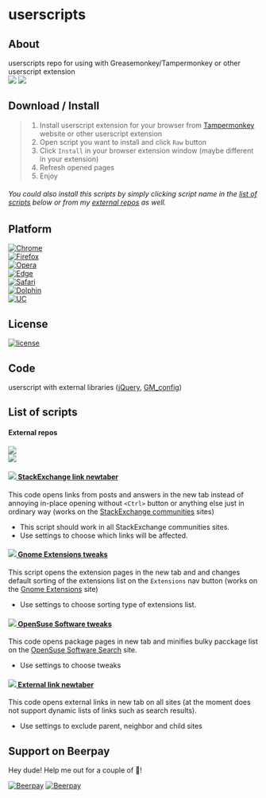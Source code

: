 # userscripts

## About
userscripts repo for using with Greasemonkey/Tampermonkey or other userscript extension  
[![](https://img.shields.io/badge/Paypal-donate_me-blue.svg?longCache=true&colorA=778899&colorB=00bfff&logo=paypal)](https://www.paypal.me/almaceleste "paypal | donate me") 
[![](https://img.shields.io/beerpay/almaceleste/userscripts.svg?longCache=true)](https://beerpay.io/almaceleste/userscripts "beerpay | donate me") 

## Download / Install

 > 1. Install userscript extension for your browser from [Tampermonkey](https://tampermonkey.net/) website or other userscript extension  
 > 2. Open script you want to install and click `Raw` button  
 > 3. Click `Install` in your browser extension window (maybe different in your extension)  
 > 4. Refresh opened pages  
 > 5. Enjoy  
 
###### You could also install this scripts by simply clicking script name in the [list of scripts](#list-of-scripts) below or from my [external repos](#external-repos) as well.  

## Platform
[![Chrome](https://img.shields.io/badge/Chrome-Linux,_Windows,_Mac,_Chrome_OS-lightgrey.svg?longCache=true)](https://tampermonkey.net/?browser=chrome)  
[![Firefox](https://img.shields.io/badge/Firefox-Linux,_Windows,_Mac-lightgrey.svg?longCache=true)](https://tampermonkey.net/?browser=firefox)  
[![Opera](https://img.shields.io/badge/Opera-Linux,_Windows,_Mac-lightgrey.svg?longCache=true)](https://tampermonkey.net/?browser=opera)  
[![Edge](https://img.shields.io/badge/Edge-Windows-lightgrey.svg?longCache=true)](https://tampermonkey.net/?browser=edge)  
[![Safari](https://img.shields.io/badge/Safari-Mac-lightgrey.svg?longCache=true)](https://tampermonkey.net/?browser=safari)  
[![Dolphin](https://img.shields.io/badge/Dolphin-Android-lightgrey.svg?longCache=true)](https://tampermonkey.net/?browser=dolphin)  
[![UC](https://img.shields.io/badge/UC-Android-lightgrey.svg?longCache=true)](https://tampermonkey.net/?browser=ucweb)  

## License  
[![license](https://img.shields.io/github/license/almaceleste/userscripts.svg?longCache=true)](https://github.com/almaceleste/userscripts/blob/master/LICENSE)

## Code
userscript with external libraries ([jQuery](https://jquery.com/), [GM_config](https://github.com/sizzlemctwizzle/GM_config/wiki))

## List of scripts 
#### External repos
[![](https://img.shields.io/badge/OpenUserJS-almaceleste-green.svg?longCache=true&colorA=778899&colorB=00bfff)](https://openuserjs.org/users/almaceleste/scripts "openuserjs | almaceleste")  
[![](https://img.shields.io/badge/Greasy_Fork-almaceleste-green.svg?longCache=true&colorA=778899&colorB=00bfff)](https://greasyfork.org/en/users/174037-almaceleste "greasy fork | almaceleste")  

#### [![](https://cdn1.iconfinder.com/data/icons/simple-icons/16/stackexchange-16-black.png) StackExchange link newtaber](../../raw/master/StackExchange_link_newtaber.user.js 'install')  
This code opens links from posts and answers in the new tab instead of annoying in-place opening without `<Ctrl>` button or anything else just in ordinary way (works on the [StackExchange communities](https://stackexchange.org) sites)  
* This script should work in all StackExchange communities sites.  
* Use settings to choose which links will be affected.  

#### [![](https://cdn1.iconfinder.com/data/icons/system-shade-circles/512/gnome-16.png) Gnome Extensions tweaks](../../raw/master/Gnome_Extensions_tweaks.user.js 'install')  
This script opens the extension pages in the new tab and and changes default sorting of the extensions list on the `Extensions` nav button (works on the [Gnome Extensions](https://extensions.gnome.org) site)  
* Use settings to choose sorting type of extensions list.    

#### [![](https://cdn1.iconfinder.com/data/icons/system-shade-circles/512/opensuse-16.png) OpenSuse Software tweaks](../../raw/master/OpenSuse_Software_tweaks.user.js 'install')  
This code opens package pages in new tab and minifies bulky pacckage list on the [OpenSuse Software Search](https://software.opensuse.org/search) site.  
* Use settings to choose tweaks  

#### [![](https://cdn1.iconfinder.com/data/icons/feather-2/24/external-link-16.png) External link newtaber](../../raw/master/External_link_newtaber.user.js 'install')  
This code opens external links in new tab on all sites (at the moment does not support dynamic lists of links such as search results).  
* Use settings to exclude parent, neighbor and child sites  

## Support on Beerpay
Hey dude! Help me out for a couple of :beers:!

[![Beerpay](https://beerpay.io/almaceleste/userscripts/badge.svg?style=beer-square)](https://beerpay.io/almaceleste/userscripts)  [![Beerpay](https://beerpay.io/almaceleste/userscripts/make-wish.svg?style=flat-square)](https://beerpay.io/almaceleste/userscripts?focus=wish)
